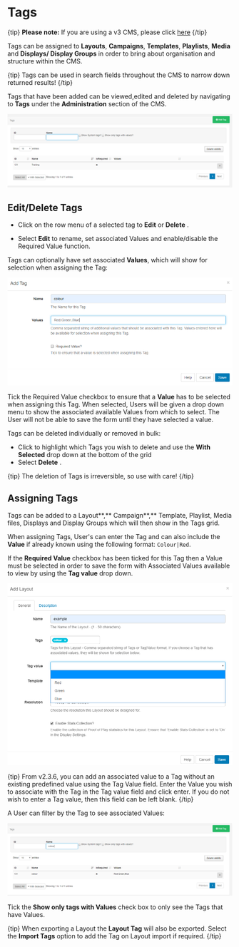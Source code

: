 <!--toc=tour-->

# Tags

{tip}
**Please note:** If you are using a v3 CMS, please click [here](tour_tags.html)
{/tip}

Tags can be assigned to **Layouts**, **Campaigns**, **Templates**, **Playlists**, **Media** and **Displays/ Display Groups** in order to bring about organisation and structure within the CMS.

{tip}
Tags can be used in search fields throughout the CMS to narrow down returned results!
{/tip}

Tags that have been added can be viewed,edited and deleted by navigating to **Tags** under the **Administration** section of the CMS.

![Tag Grid](img/v2_tour_tags_grid.png)

## Edit/Delete Tags

- Click on the row menu of a selected tag to **Edit** or **Delete** .


- Select **Edit** to rename, set associated Values and enable/disable the Required Value function.

Tags can optionally have set associated **Values**, which will show for selection when assigning the Tag: 

![Edit Tag](img/v2_tour_tags_edit.png)

Tick the Required Value checkbox to ensure that a **Value** has to be selected when assigning this Tag. When selected, Users will be given a drop down menu to show the associated available Values from which to select. The User will not be able to save the form until they have selected a value.

Tags can be deleted individually or removed in bulk:

- Click to highlight which Tags you wish to delete and use the **With Selected** drop down at the bottom of the grid
- Select **Delete** .

{tip}
The deletion of Tags is irreversible, so use with care!
{/tip}

## Assigning Tags

Tags can be added to a Layout**,** Campaign**,** Template, Playlist, Media files, Displays and Display Groups which will then show in the Tags grid.

When assigning Tags, User's can enter the Tag and can also include the **Value** if already known using the following format: `Colour|Red`.

If the **Required Value** checkbox has been ticked for this Tag then a Value must be selected in order to save the form with Associated Values available to view by using the **Tag value** drop down.

![Assign Tag](img/v2_tour_tags_assign.png)

{tip}
From v2.3.6, you can add an associated value to a Tag without an existing predefined value using the Tag Value field. Enter the Value you wish to associate with the Tag in the Tag value field and click enter. If you do not wish to enter a Tag value, then this field can be left blank.
{/tip}

A User can filter by the Tag to see associated Values:

![Filter Tags](img/v2_tour_tags_filter.png)

Tick the **Show only tags with Values** check box to only see the Tags that have Values.

{tip}
When exporting a Layout the **Layout Tag** will also be exported. Select the **Import Tags** option to add the Tag on Layout import if required.
{/tip}

